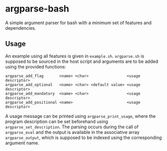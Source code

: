 # argparse-bash
A simple argument parser for bash with a minimum set of features and dependencies.

## Usage
An example using all features is given in `example.sh`. `argparse.sh` is supposed 
to be sourced in the host script and arguments are to be added using the provided
functions:
```
argparse_add_flag       <name> <char>                 <usage descriptor>
argparse_add_optional   <name> <char> <default value> <usage descriptor>
argparse_add_mandatory  <name> <char>                 <usage descriptor>
argparse_add_positional <name>                        <usage descriptor>
```
A usage message can be printed using `argparse_print_usage`, where the program 
description can be set beforehand using `argparse_set_description`. The parsing
occurs during the call of `argparse_eval` and the output is available in the 
associative array `argparse_output`, which is supposed to be indexed using the 
corresponding argument name.
